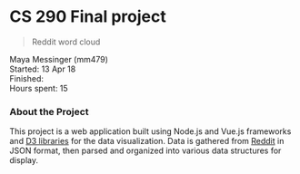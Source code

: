 # CS 290 Final project

> Reddit word cloud

Maya Messinger (mm479)  
Started: 13 Apr 18  
Finished:   
Hours spent: 15  

### About the Project
This project is a web application built using Node.js and Vue.js frameworks and [D3 libraries](https://d3js.org/) for the data visualization.
Data is gathered from [Reddit](https://www.reddit.com/dev/api/) in JSON format, then parsed and organized into various data structures for display.